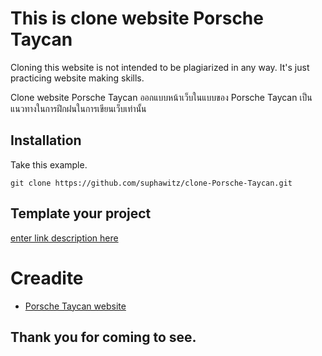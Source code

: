 # This is clone website Porsche Taycan

Cloning this website is not intended to be plagiarized in any way. It's just practicing website making skills.

 Clone website Porsche Taycan ออกแบบหน้าเว็บในแบบของ Porsche Taycan เป็นแนวทางในการฝึกฝนในการเขียนเว็บเท่านั้น 


## Installation

Take this example.

```git
git clone https://github.com/suphawitz/clone-Porsche-Taycan.git
```

## Template your project

[enter link description here](images/full-project.png)
# Creadite
 - [Porsche Taycan website](https://www.porsche.com/pap/_thailand_/models/taycan/taycan-models/taycan/)

## Thank you for coming to see.


